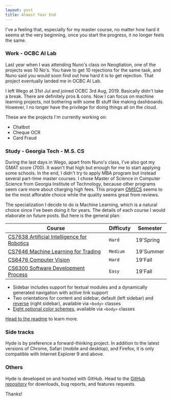 ```yaml
---
layout: post
title: Almost Year End
---
```


I've a feeling that, especially for my master course, no matter how hard it seems at the very beginning, once you start the progress, it no longer feels the same.

### Work - OCBC AI Lab

Last year when I was attending Nuno's class on Neogtiation, one of the projects was 10 No's. You have to get 10 rejections for the same task, and Nuno said you would soon find out how hard it is to get rejection. That project eventually landed me in OCBC AI Lab.

I left Wego at 31st Jul and joined OCBC 3rd Aug, 2019. Basically didn't take a break. There are definitely pros & cons. Now I can focus on machine learning projects, not bothering with some BI stuff like making dashboards. However, I no longer have the privilege for doing things all on the cloud.

These are the projects I'm currently working on:

* Chatbot
* Cheque OCR
* Card Fraud


### Study - Georgia Tech - M.S. CS

During the last days in Wego, apart from Nuno's class, I've also got my GMAT score (700). It wasn't that high but enough for me to start applying some schools. In the end, I didn't try to apply MBA program but instead several part-time master courses. I chose Master of Science in Computer Science from Georgia Institute of Technology, because other programs seem care more about charging high fees. This program [OMSCS](http://www.omscs.gatech.edu/) seems to be the most afforable choice while the quality seems great from reviews.

The specialization I decide to do is Machine Learning, which is a natural choice since I've been doing it for years. The details of each course I would elaborate on future posts. But here is the general plan:

Course | Difficuty | Semester
--- | --- | ---
[CS7638 Artificial Intelligence for Robotics](http://www.omscs.gatech.edu/cs-7638-artificial-intelligence-robotics) | `Hard` | 19'Spring
[CS7646 Machine Learning for Trading](http://www.omscs.gatech.edu/cs-7646-machine-learning-trading) | `Medium` | 19'Summer
[CS6476 Computer Vision](http://www.omscs.gatech.edu/cs-6476-computer-vision) | `Hard` | 19'Fall
[CS6300 Software Development Process](http://www.omscs.gatech.edu/cs-6300-software-development-process) | `Easy` | 19'Fall

* Sidebar includes support for textual modules and a dynamically generated navigation with active link support
* Two orientations for content and sidebar, default (left sidebar) and [reverse](https://github.com/poole/lanyon#reverse-layout) (right sidebar), available via `<body>` classes
* [Eight optional color schemes](https://github.com/poole/hyde#themes), available via `<body>` classes

[Head to the readme](https://github.com/poole/hyde#readme) to learn more.

### Side tracks

Hyde is by preference a forward-thinking project. In addition to the latest versions of Chrome, Safari (mobile and desktop), and Firefox, it is only compatible with Internet Explorer 9 and above.

### Others

Hyde is developed on and hosted with GitHub. Head to the <a href="https://github.com/poole/hyde">GitHub repository</a> for downloads, bug reports, and features requests.

Thanks!

